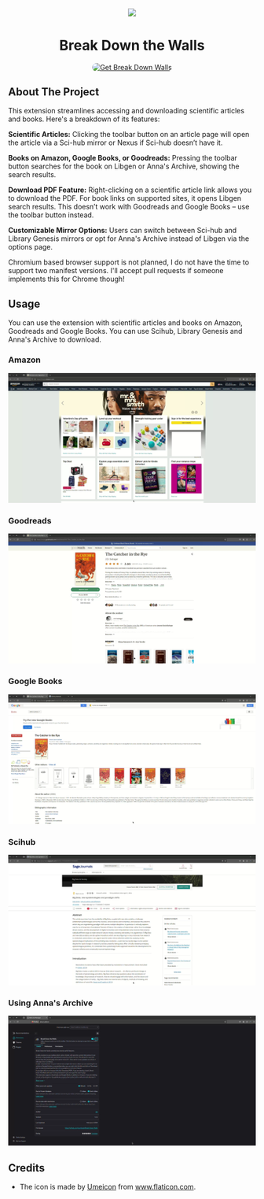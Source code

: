 <sub>
<p align='center'><img  src="https://raw.githubusercontent.com/onurhanak/Break-Down-Walls/main/graduate-hat.png" height="100" width="auto"></p>
</sub>
<h1 align="center">Break Down the Walls</h1>


<p align="center">
<a href="https://addons.mozilla.org/en-US/firefox/addon/break-down-walls/"><img src="https://user-images.githubusercontent.com/585534/107280546-7b9b2a00-6a26-11eb-8f9f-f95932f4bfec.png" style='border-radius:15px' alt="Get Break Down Walls"></a>

## About The Project

This extension streamlines accessing and downloading scientific articles and books. Here's a breakdown of its features:

**Scientific Articles:** Clicking the toolbar button on an article page will open the article via a Sci-hub mirror or Nexus if Sci-hub doesn’t have it.

**Books on Amazon, Google Books, or Goodreads:** Pressing the toolbar button searches for the book on Libgen or Anna's Archive, showing the search results.

**Download PDF Feature:** Right-clicking on a scientific article link allows you to download the PDF. For book links on supported sites, it opens Libgen search results. This doesn’t work with Goodreads and Google Books – use the toolbar button instead.

**Customizable Mirror Options:** Users can switch between Sci-hub and Library Genesis mirrors or opt for Anna's Archive instead of Libgen via the options page.

Chromium based browser support is not planned, I do not have the time to support two manifest versions. I'll accept pull requests if someone implements this for Chrome though!

## Usage

You can use the extension with scientific articles and books on Amazon, Goodreads and Google Books. You can use Scihub, Library Genesis and Anna's Archive to download.

### Amazon

![Tutorial][amazontutorial]

### Goodreads

![Demo][goodreadstutorial]

### Google Books

![Demo][gbookstutorial]

### Scihub 

![Demo][scihubtutorial]

### Using Anna's Archive

![Demo][annasarchivetutorial]

## Credits

 - The icon is made by <a href='https://www.flaticon.com/authors/umeicon'>Umeicon</a> from <a href='https://www.flaticon.com/'>www.flaticon.com</a>.

[amazontutorial]: assets/AmazonLibgen.webp
[goodreadstutorial]: assets/GoodreadsLibgen.webp
[gbookstutorial]: assets/GBooksLibgen.webp
[scihubtutorial]: assets/Scihub.webp
[annasarchivetutorial]: assets/AnnasArchive.webp
